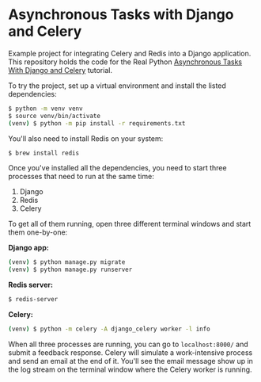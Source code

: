 # Asynchronous Tasks with Django and Celery

Example project for integrating Celery and Redis into a Django application.
This repository holds the code for the Real Python [Asynchronous Tasks With Django and Celery](https://realpython.com/asynchronous-tasks-with-django-and-celery/) tutorial.



To try the project, set up a virtual environment and install the listed dependencies:

```sh
$ python -m venv venv
$ source venv/bin/activate
(venv) $ python -m pip install -r requirements.txt
```

You'll also need to install Redis on your system:

```sh
$ brew install redis
```

Once you've installed all the dependencies, you need to start three processes that need to run at the same time:

1. Django
2. Redis
3. Celery

To get all of them running, open three different terminal windows and start them one-by-one:

**Django app:**

```sh
(venv) $ python manage.py migrate
(venv) $ python manage.py runserver
```

**Redis server:**

```sh
$ redis-server
```

**Celery:**

```sh
(venv) $ python -m celery -A django_celery worker -l info
```

When all three processes are running, you can go to `localhost:8000/` and submit a feedback response. Celery will simulate a work-intensive process and send an email at the end of it. You'll see the email message show up in the log stream on the terminal window where the Celery worker is running.
